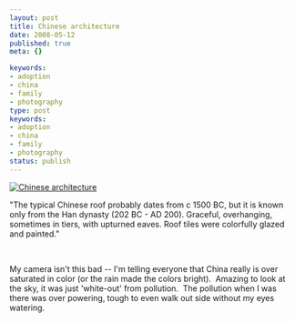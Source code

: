 ```yaml
---
layout: post
title: Chinese architecture
date: 2008-05-12
published: true
meta: {}

keywords:
- adoption
- china
- family
- photography
type: post
keywords:
- adoption
- china
- family
- photography
status: publish
---
```



[![Chinese architecture](http://media.eick.us/2011/05/175230250_5bdba341a9.jpg)](http://www.flickr.com/photos/andreweick/175230250/ "Chinese architecture by AndrewEick, on Flickr")



"The typical Chinese roof probably dates from c 1500 BC, but it is known only from the Han dynasty (202 BC - AD 200). Graceful, overhanging, sometimes in tiers, with upturned eaves. Roof tiles were colorfully glazed and painted."



 



My camera isn't this bad -- I'm telling everyone that China really is over saturated in color (or the rain made the colors bright).  Amazing to look at the sky, it was just 'white-out' from pollution.  The pollution when I was there was over powering, tough to even walk out side without my eyes watering.

